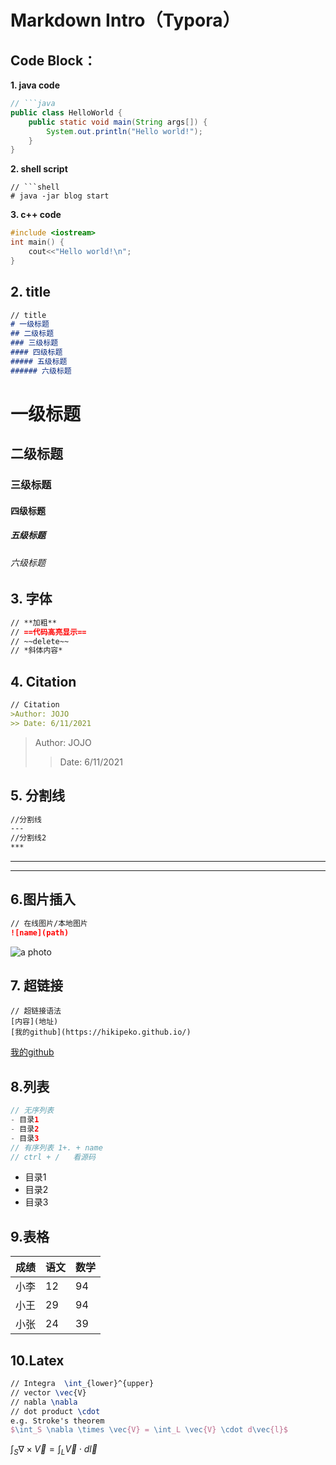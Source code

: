 # Markdown Intro（Typora）

## Code Block：

**1. java code**

```java
// ```java
public class HelloWorld {
    public static void main(String args[]) {
        System.out.println("Hello world!");
    }
}
```

**2. shell script**

```shell
// ```shell
# java -jar blog start

```

**3. c++ code**

```c++
#include <iostream>
int main() {
    cout<<"Hello world!\n";
}
```



## 2. title

```markdown
// title 
# 一级标题
## 二级标题
### 三级标题
#### 四级标题
##### 五级标题
###### 六级标题
```

# 一级标题

## 二级标题

### 三级标题

#### 四级标题

##### 五级标题

###### 六级标题



## 3. 字体

```markdown
// **加粗**
// ==代码高亮显示==
// ~~delete~~
// *斜体内容*
```

## 4. Citation

```markdown
// Citation
>Author: JOJO
>> Date: 6/11/2021
```

>Author: JOJO
>
>> Date: 6/11/2021



## 5. 分割线

```markdown
//分割线
---
//分割线2
***
```

---

***



## 6.图片插入

```markdown
// 在线图片/本地图片
![name](path)
```

![a photo](https://helpx.adobe.com/content/dam/help/en/photoshop/using/convert-color-image-black-white/jcr_content/main-pars/before_and_after/image-before/Landscape-Color.jpg)

## 7. 超链接

```jave
// 超链接语法
[内容](地址)
[我的github](https://hikipeko.github.io/)
```

[我的github](https://hikipeko.github.io/)



## 8.列表

```java
// 无序列表
- 目录1
- 目录2
- 目录3
// 有序列表 1+. + name
// ctrl + /   看源码
```

- 目录1
- 目录2
- 目录3



##  9.表格

| 成绩 | 语文 | 数学 |
| ---- | ---- | ---- |
| 小李 | 12   | 94   |
| 小王 | 29   | 94   |
| 小张 | 24   | 39   |



## 10.Latex

```latex
// Integra  \int_{lower}^{upper} 
// vector \vec{V}
// nabla \nabla
// dot product \cdot
e.g. Stroke's theorem
$\int_S \nabla \times \vec{V} = \int_L \vec{V} \cdot d\vec{l}$
```

$\int_S \nabla \times \vec{V} = \int_L \vec{V} \cdot d\vec{l}$

